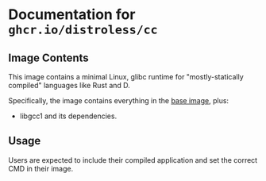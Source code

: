 # Documentation for `ghcr.io/distroless/cc`

## Image Contents

This image contains a minimal Linux, glibc runtime for "mostly-statically compiled" languages like Rust and D.

Specifically, the image contains everything in the [base image](../base/README.md), plus:

* libgcc1 and its dependencies.

## Usage

Users are expected to include their compiled application and set the correct CMD in their image.
